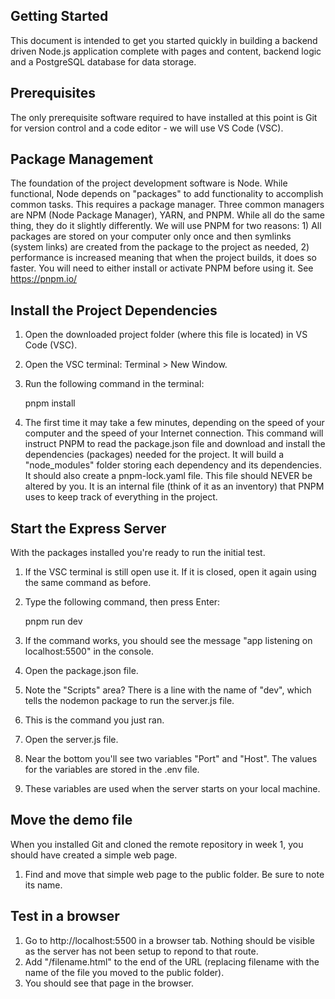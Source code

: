 ## Getting Started

This document is intended to get you started quickly in building a backend driven Node.js application complete with pages and content, backend logic and a PostgreSQL database for data storage.
## Prerequisites

The only prerequisite software required to have installed at this point is Git for version control and a code editor - we will use VS Code (VSC).

## Package Management

The foundation of the project development software is Node. While functional, Node depends on "packages" to add functionality to accomplish common tasks. This requires a package manager. Three common managers are NPM (Node Package Manager), YARN, and PNPM. While all do the same thing, they do it slightly differently. We will use PNPM for two reasons: 1) All packages are stored on your computer only once and then symlinks (system links) are created from the package to the project as needed, 2) performance is increased meaning that when the project builds, it does so faster.
You will need to either install or activate PNPM before using it. See https://pnpm.io/

## Install the Project Dependencies

1. Open the downloaded project folder (where this file is located) in VS Code (VSC).
2. Open the VSC terminal: Terminal > New Window.
3. Run the following command in the terminal:

    pnpm install

4. The first time it may take a few minutes, depending on the speed of your computer and the speed of your Internet connection. This command will instruct PNPM to read the package.json file and download and install the dependencies (packages) needed for the project. It will build a "node_modules" folder storing each dependency and its dependencies. It should also create a pnpm-lock.yaml file. This file should NEVER be altered by you. It is an internal file (think of it as an inventory) that PNPM uses to keep track of everything in the project.

## Start the Express Server

With the packages installed you're ready to run the initial test.
1. If the VSC terminal is still open use it. If it is closed, open it again using the same command as before.
2. Type the following command, then press Enter:

    pnpm run dev

3. If the command works, you should see the message "app listening on localhost:5500" in the console.
4. Open the package.json file.
5. Note the "Scripts" area? There is a line with the name of "dev", which tells the nodemon package to run the server.js file.
6. This is the command you just ran.
7. Open the server.js file.
8. Near the bottom you'll see two variables "Port" and "Host". The values for the variables are stored in the .env file.
9. These variables are used when the server starts on your local machine.

## Move the demo file

When you installed Git and cloned the remote repository in week 1, you should have created a simple web page.
1. Find and move that simple web page to the public folder. Be sure to note its name.
## Test in a browser

1. Go to http://localhost:5500 in a browser tab. Nothing should be visible as the server has not been setup to repond to that route.
2. Add "/filename.html" to the end of the URL (replacing filename with the name of the file you moved to the public folder).
3. You should see that page in the browser.

